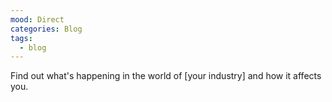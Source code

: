 ```yaml
---
mood: Direct
categories: Blog
tags:
  - blog
---
```

Find out what's happening in the world of \[your industry] and how it affects you.